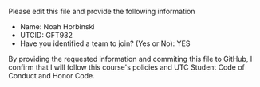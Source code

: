 Please edit this file and provide the following information

+ Name: Noah Horbinski
+ UTCID: GFT932
+ Have you identified a team to join? (Yes or No): YES

By providing the requested information and commiting this file to GitHub, I confirm that I will follow this course's policies and UTC Student Code of Conduct and Honor Code.
